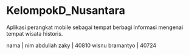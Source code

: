 # KelompokD_Nusantara
Aplikasi perangkat mobile sebagai tempat berbagi informasi mengenai tempat wisata historis.

nama 			| nim
abdullah zaky | 40810
wisnu bramantyo | 40724
